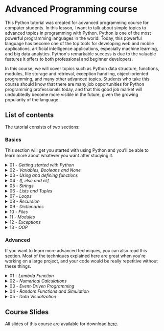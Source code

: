# Advanced Programming course

This Python tutorial was created for advanced programming course for computer students. In this lesson, I want to talk about simple topics to advanced topics in programming with Python. Python is one of the most powerful programming languages in the world. Today, this powerful language has become one of the top tools for developing web and mobile applications, artificial intelligence applications, especially machine learning, and big data analytics. Python's remarkable success is due to the valuable features it offers to both professional and beginner developers.

In this course, we will cover topics such as Python data structure, functions, modules, file storage and retrieval, exception handling, object-oriented programming, and many other advanced topics. Students who take this course should know that there are many job opportunities for Python programming professionals today, and that this good job market will undoubtedly become more visible in the future, given the growing popularity of the language.

## List of contents

The tutorial consists of two sections:

### Basics

This section will get you started with using Python and you'll be able
to learn more about whatever you want after studying it.

<details>
<summary>01 - <i>Getting started with Python</i></summary>

#### 🎯 Topics
`About Course`
`Course Materials`

#### 💡 Slides
1. Introduction [PDF]

#### 📒 Assignments
</details>

<details>
<summary>02 - <i>Variables, Booleans and None</i></summary>

#### 🎯 Topics
`Simple Data Structures in Python`
`Python Data Types`

#### 💡 Slides
1. Variables and Data Types [PDF]

#### 📒 Assignments
</details>

<details>
<summary>03 - <i>Using and defining functions</i></summary>

#### 🎯 Topics
`Build-in Functions`
`Argument Types`

#### 💡 Slides
1. Functions [Download slide](/Slides/03.%20Functions.pdf)

#### 📒 Assignments
</details>

<details>
<summary>04 - <i>If, else and elif</i></summary>

#### 🎯 Topics
`Boolean Values`
`If Statement`
`Short Hand If`

#### 💡 Slides
1. Lists [Download slide](/Slides/04.%20Conditions.pdf)

#### 📒 Assignments
</details>

<details>
<summary>05 - <i>Strings</i></summary>

#### 🎯 Topics
`Strings`
`String Functions`

#### 💡 Slides
1. String [Download slide](/Slides/05.Strings.pdf)

#### 📒 Assignments
</details>


<details>
<summary>06 - <i>Lists and Tuples</i></summary>

#### 🎯 Topics
`List`
`Tuples`

#### 💡 Slides
1. Lists [Download slide](/Slides/06.%20Lists.pdf)

#### 📒 Assignments
1. [Lists](/exercises/Python_List_Exercise.md)
</details>

<details>
<summary>07 - <i>Loops</i></summary>

#### 🎯 Topics
`For Loops`
`While Loops`

#### 💡 Slides
1. Loops [Download slide](/Slides/07.Loops.pdf)

#### 📒 Assignments
</details>

<details>
<summary>08 - <i>Recursion</i></summary>

#### 🎯 Topics
`Memoization`

#### 💡 Slides
1. Recursion [Download slide](/Slides/08.Recursion.pdf)

#### 📒 Assignments
</details>


<details>
<summary>09 - <i>Dictionaries</i></summary>

#### 🎯 Topics
`Dictionaries`


#### 💡 Slides
1. Dictionaries [Download slide](/Slides/09.Dictionary.pdf)

#### 📒 Assignments
</details>

<details>
<summary>10 - <i>Files</i></summary>

#### 🎯 Topics
`Working with File`
`JSON`

#### 💡 Slides
1. Files [PDF]
1. Directories [PDF]
1. JSON [PDF]

#### 📒 Assignments
</details>

<details>
<summary>11 - <i>Modules</i></summary>

#### 🎯 Topics
`Modules`

#### 💡 Slides
1. Modules [PDF]

#### 📒 Assignments
</details>

<details>
<summary>12 - <i>Exceptions</i></summary>

#### 🎯 Topics
`Exception Handling`

#### 💡 Slides
1. Exceptions [PDF]

#### 📒 Assignments
</details>

<details>
<summary>13 - <i>OOP</i></summary>

#### 🎯 Topics
`Object Oriented Programming`
`Polymorphism`
`Inheritance`
`Operator Overloading`


#### 💡 Slides
1. OOP [Download slide](/Slides/13.OOP.pdf)
1. Multiple Inheritance [Download slide](/Slides/14.MultipleInheritance.pdf)
1. Operator Overloading [Download slide](/Slides/15.OperatorOverloading.pdf)

#### 📒 Assignments
</details>


### Advanced

If you want to learn more advanced techniques, you can also read this section. Most of the techniques explained here are great when you're working on a large project, and your code would be really repetitive without these things.

<details>
<summary>01 - <i>Lambda Function</i></summary>

#### 🎯 Topics
`Lambda`
`Anonymous function`
`map`
`filter`

#### 💡 Slides
1. Python Lambda [Download slide](/Slides/01.adv-Lambda.pdf)

#### 📒 Assignments
</details>


<details>
<summary>02 - <i>Numerical Calculations</i></summary>

#### 🎯 Topics
`NumPy`
`SciPy`

#### 💡 Slides
1. Numerical Calculations [Download slide](/Slides/02.adv-NumpyAndScipy.pdf)

#### 📒 Assignments
</details>

<details>
<summary>03 - <i>Event-Driven Programming </i></summary>

#### 🎯 Topics
`Turtle`

#### 💡 Slides
1. Turtle [Download slide]

#### 📒 Assignments
</details>

<details>
<summary>04 - <i>Random Functions and Simulation</i></summary>

#### 🎯 Topics
`Random Numbers`

#### 💡 Slides
1. Random Functions and Simulation[Download slide]

#### 📒 Assignments
</details>

<details>
<summary>05 - <i>Data Visualization</i></summary>

#### 🎯 Topics
`Matplotlib`

#### 💡 Slides
1. Data Visualization[Download slide]

#### 📒 Assignments
</details>

## Course Slides
All slides of this course are available for download [here](/Slides).
